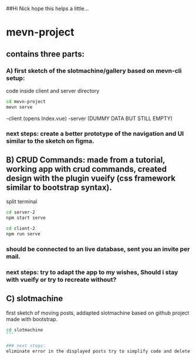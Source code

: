 ##Hi Nick hope this helps a little...


# mevn-project
## contains three parts:

### A) first sketch of the slotmachine/gallery based on mevn-cli setup: 

code inside client and server directory 

```bash
cd mevn-project
mevn serve
```
-client (opens Index.vue)
-server (DUMMY DATA BUT STILL EMPTY)

### next steps: create a better prototype of the navigation and UI similar to the sketch on figma.


## B) CRUD Commands: made from a tutorial, working app with crud commands, created design with the plugin vueify (css framework similar to bootstrap syntax).
split terminal

```bash
cd server-2 
npm start serve

cd client-2 
npm run serve
```
### should be connected to an live database, sent you an invite per mail.
### next steps: try to adapt the app to my wishes, Should i stay with vueify or try to recreate without?

## C) slotmachine
first sketch of moving posts, addapted slotmachine based on github project made with bootstrap. 
````bash
cd slotmachine
```

### next steps: 
eliminate error in the displayed posts try to simplify code and delete the unnecessary parts, if to complicated delete and start from scratch.
